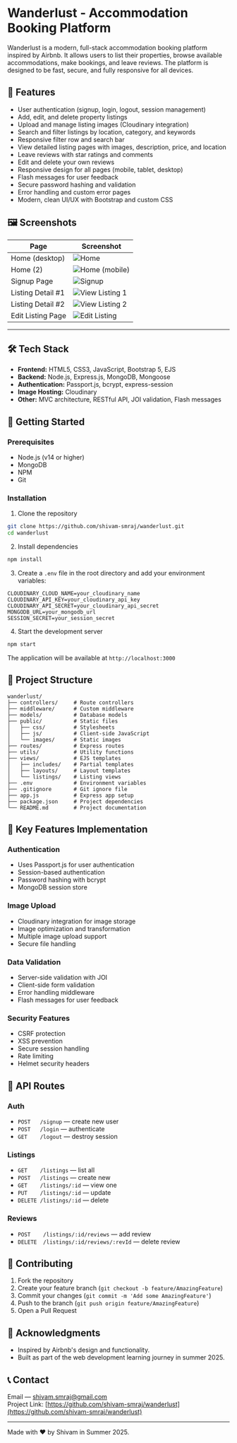 # Wanderlust - Accommodation Booking Platform

Wanderlust is a modern, full-stack accommodation booking platform inspired by Airbnb. It allows users to list their properties, browse available accommodations, make bookings, and leave reviews. The platform is designed to be fast, secure, and fully responsive for all devices.

## 🚩 Features
- User authentication (signup, login, logout, session management)
- Add, edit, and delete property listings
- Upload and manage listing images (Cloudinary integration)
- Search and filter listings by location, category, and keywords
- Responsive filter row and search bar
- View detailed listing pages with images, description, price, and location
- Leave reviews with star ratings and comments
- Edit and delete your own reviews
- Responsive design for all pages (mobile, tablet, desktop)
- Flash messages for user feedback
- Secure password hashing and validation
- Error handling and custom error pages
- Modern, clean UI/UX with Bootstrap and custom CSS


## 🖼️ Screenshots

| Page                | Screenshot                                             |
|---------------------|--------------------------------------------------------|
| Home (desktop)      | ![Home](/public/images/home.png)                       |
| Home (2)            | ![Home (mobile)](/public/images/home2.png)             |
| Signup Page         | ![Signup](/public/images/signup.png)                   |
| Listing Detail #1   | ![View Listing 1](/public/images/vewlisting1.png)      |
| Listing Detail #2   | ![View Listing 2](/public/images/viewlisting2.png)     |
| Edit Listing Page   | ![Edit Listing](/public/images/edit1.png)              |

---

## 🛠️ Tech Stack
- **Frontend:** HTML5, CSS3, JavaScript, Bootstrap 5, EJS
- **Backend:** Node.js, Express.js, MongoDB, Mongoose
- **Authentication:** Passport.js, bcrypt, express-session
- **Image Hosting:** Cloudinary
- **Other:** MVC architecture, RESTful API, JOI validation, Flash messages

## 🚀 Getting Started

### Prerequisites
- Node.js (v14 or higher)
- MongoDB
- NPM 
- Git

### Installation
1. Clone the repository
```bash
git clone https://github.com/shivam-smraj/wanderlust.git
cd wanderlust
```
2. Install dependencies
```bash
npm install
```
3. Create a `.env` file in the root directory and add your environment variables:
```env
CLOUDINARY_CLOUD_NAME=your_cloudinary_name
CLOUDINARY_API_KEY=your_cloudinary_api_key
CLOUDINARY_API_SECRET=your_cloudinary_api_secret
MONGODB_URL=your_mongodb_url
SESSION_SECRET=your_session_secret
```
4. Start the development server
```bash
npm start
```
The application will be available at `http://localhost:3000`

## 📁 Project Structure

```
wanderlust/
├── controllers/     # Route controllers
├── middleware/      # Custom middleware
├── models/          # Database models
├── public/          # Static files
│   ├── css/         # Stylesheets
│   ├── js/          # Client-side JavaScript
│   └── images/      # Static images
├── routes/          # Express routes
├── utils/           # Utility functions
├── views/           # EJS templates
│   ├── includes/    # Partial templates
│   ├── layouts/     # Layout templates
│   └── listings/    # Listing views
├── .env             # Environment variables
├── .gitignore       # Git ignore file
├── app.js           # Express app setup
├── package.json     # Project dependencies
└── README.md        # Project documentation
```

## 🔑 Key Features Implementation

### Authentication
- Uses Passport.js for user authentication
- Session-based authentication
- Password hashing with bcrypt
- MongoDB session store

### Image Upload
- Cloudinary integration for image storage
- Image optimization and transformation
- Multiple image upload support
- Secure file handling

### Data Validation
- Server-side validation with JOI
- Client-side form validation
- Error handling middleware
- Flash messages for user feedback

### Security Features
- CSRF protection
- XSS prevention
- Secure session handling
- Rate limiting
- Helmet security headers

## 📄 API Routes

### Auth
- `POST   /signup`    — create new user  
- `POST   /login`     — authenticate  
- `GET    /logout`    — destroy session  

### Listings
- `GET    /listings`        — list all  
- `POST   /listings`        — create new  
- `GET    /listings/:id`    — view one  
- `PUT    /listings/:id`    — update  
- `DELETE /listings/:id`    — delete  

### Reviews
- `POST    /listings/:id/reviews`         — add review  
- `DELETE  /listings/:id/reviews/:revId`  — delete review

## 🤝 Contributing

1. Fork the repository
2. Create your feature branch (`git checkout -b feature/AmazingFeature`)
3. Commit your changes (`git commit -m 'Add some AmazingFeature'`)
4. Push to the branch (`git push origin feature/AmazingFeature`)
5. Open a Pull Request



## 👏 Acknowledgments

- Inspired by Airbnb's design and functionality.
- Built as part of the web development learning journey in summer 2025.


## 📞 Contact

Email — shivam.smraj@gmail.com  
Project Link: [https://github.com/shivam-smraj/wanderlust](https://github.com/shivam-smraj/wanderlust)

---

Made with ❤️ by Shivam in Summer 2025.
